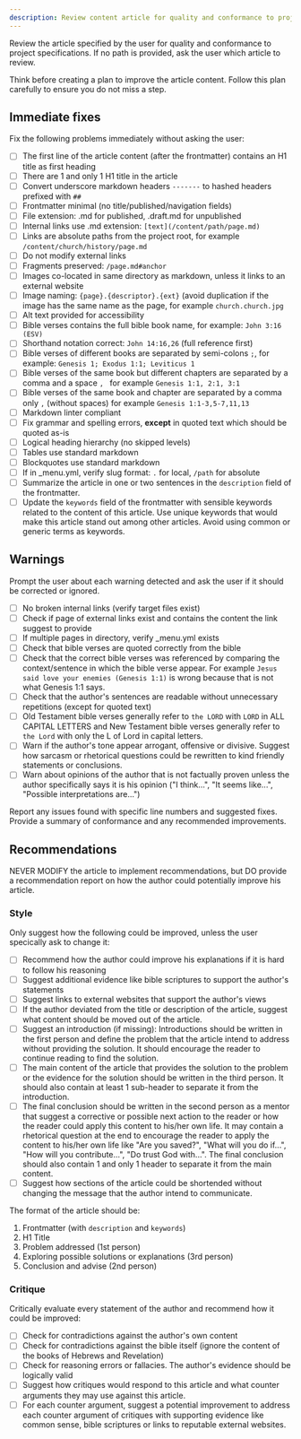 ```yaml
---
description: Review content article for quality and conformance to project specifications
---
```


Review the article specified by the user for quality and conformance to project specifications. If no path is provided, ask the user which article to review.

Think before creating a plan to improve the article content. Follow this plan carefully to ensure you do not miss a step.

## Immediate fixes

Fix the following problems immediately without asking the user:

- [ ] The first line of the article content (after the frontmatter) contains an H1 title as first heading
- [ ] There are 1 and only 1 H1 title in the article
- [ ] Convert underscore markdown headers `-------` to hashed headers prefixed with `##`
- [ ] Frontmatter minimal (no title/published/navigation fields)
- [ ] File extension: .md for published, .draft.md for unpublished
- [ ] Internal links use .md extension: `[text](/content/path/page.md)`
- [ ] Links are absolute paths from the project root, for example `/content/church/history/page.md`
- [ ] Do not modify external links
- [ ] Fragments preserved: `/page.md#anchor`
- [ ] Images co-located in same directory as markdown, unless it links to an external website
- [ ] Image naming: `{page}.{descriptor}.{ext}` (avoid duplication if the image has the same name as the page, for example `church.church.jpg`
- [ ] Alt text provided for accessibility
- [ ] Bible verses contains the full bible book name, for example: `John 3:16 (ESV)`
- [ ] Shorthand notation correct: `John 14:16,26` (full reference first)
- [ ] Bible verses of different books are separated by semi-colons `;`, for example: `Genesis 1; Exodus 1:1; Leviticus 1`
- [ ] Bible verses of the same book but different chapters are separated by a comma and a space `, ` for example `Genesis 1:1, 2:1, 3:1`
- [ ] Bible verses of the same book and chapter are separated by a comma only `,` (without spaces) for example `Genesis 1:1-3,5-7,11,13`
- [ ] Markdown linter compliant
- [ ] Fix grammar and spelling errors, **except** in quoted text which should be quoted as-is
- [ ] Logical heading hierarchy (no skipped levels)
- [ ] Tables use standard markdown
- [ ] Blockquotes use standard markdown
- [ ] If in _menu.yml, verify slug format: `.` for local, `/path` for absolute
- [ ] Summarize the article in one or two sentences in the `description` field of the frontmatter.
- [ ] Update the `keywords` field of the frontmatter with sensible keywords related to the content of this article. Use unique keywords that would make this article stand out among other articles. Avoid using common or generic terms as keywords.

## Warnings

Prompt the user about each warning detected and ask the user if it should be corrected or ignored.

- [ ] No broken internal links (verify target files exist)
- [ ] Check if page of external links exist and contains the content the link suggest to provide
- [ ] If multiple pages in directory, verify _menu.yml exists
- [ ] Check that bible verses are quoted correctly from the bible
- [ ] Check that the correct bible verses was referenced by comparing the context/sentence in which the bible verse appear. For example `Jesus said love your enemies (Genesis 1:1)` is wrong because that is not what Genesis 1:1 says.
- [ ] Check that the author's sentences are readable without unnecessary repetitions (except for quoted text)
- [ ] Old Testament bible verses generally refer to `the LORD` with `LORD` in ALL CAPITAL LETTERS and New Testament bible verses generally refer to `the Lord` with only the L of Lord in capital letters.
- [ ] Warn if the author's tone appear arrogant, offensive or divisive. Suggest how sarcasm or rhetorical questions could be rewritten to kind friendly statements or conclusions.
- [ ] Warn about opinions of the author that is not factually proven unless the author specifically says it is his opinion ("I think...", "It seems like...", "Possible interpretations are...")

Report any issues found with specific line numbers and suggested fixes. Provide a summary of conformance and any recommended improvements.

## Recommendations

NEVER MODIFY the article to implement recommendations, but DO provide a recommendation report on how the author could potentially improve his article.

### Style

Only suggest how the following could be improved, unless the user specically ask to change it:

- [ ] Recommend how the author could improve his explanations if it is hard to follow his reasoning
- [ ] Suggest additional evidence like bible scriptures to support the author's statements
- [ ] Suggest links to external websites that support the author's views
- [ ] If the author deviated from the title or description of the article, suggest what content should be moved out of the article.
- [ ] Suggest an introduction (if missing): Introductions should be written in the first person and define the problem that the article intend to address without providing the solution. It should encourage the reader to continue reading to find the solution.
- [ ] The main content of the article that provides the solution to the problem or the evidence for the solution should be written in the third person. It should also contain at least 1 sub-header to separate it from the introduction.
- [ ] The final conclusion should be written in the second person as a mentor that suggest a corrective or possible next action to the reader or how the reader could apply this content to his/her own life. It may contain a rhetorical question at the end to encourage the reader to apply the content to his/her own life like "Are you saved?", "What will you do if...", "How will you contribute...", "Do trust God with...". The final conclusion should also contain 1 and only 1 header to separate it from the main content.
- [ ] Suggest how sections of the article could be shortended without changing the message that the author intend to communicate.

The format of the article should be:

1. Frontmatter (with `description` and `keywords`)
2. H1 Title
3. Problem addressed (1st person)
4. Exploring possible solutions or explanations (3rd person)
5. Conclusion and advise (2nd person)

### Critique

Critically evaluate every statement of the author and recommend how it could be improved:
- [ ] Check for contradictions against the author's own content
- [ ] Check for contradictions against the bible itself (ignore the content of the books of Hebrews and Revelation)
- [ ] Check for reasoning errors or fallacies. The author's evidence should be logically valid
- [ ] Suggest how critiques would respond to this article and what counter arguments they may use against this article.
- [ ] For each counter argument, suggest a potential improvement to address each counter argument of critiques with supporting evidence like common sense, bible scriptures or links to reputable external websites.
